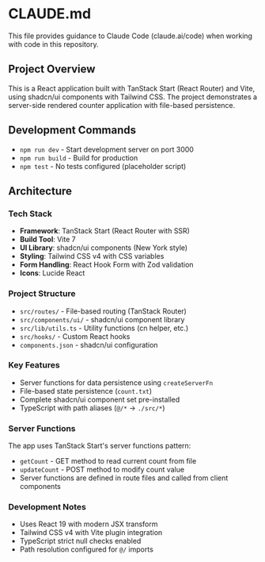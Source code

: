# CLAUDE.md

This file provides guidance to Claude Code (claude.ai/code) when working with code in this repository.

## Project Overview

This is a React application built with TanStack Start (React Router) and Vite, using shadcn/ui components with Tailwind CSS. The project demonstrates a server-side rendered counter application with file-based persistence.

## Development Commands

- `npm run dev` - Start development server on port 3000
- `npm run build` - Build for production
- `npm test` - No tests configured (placeholder script)

## Architecture

### Tech Stack
- **Framework**: TanStack Start (React Router with SSR)
- **Build Tool**: Vite 7
- **UI Library**: shadcn/ui components (New York style)
- **Styling**: Tailwind CSS v4 with CSS variables
- **Form Handling**: React Hook Form with Zod validation
- **Icons**: Lucide React

### Project Structure
- `src/routes/` - File-based routing (TanStack Router)
- `src/components/ui/` - shadcn/ui component library
- `src/lib/utils.ts` - Utility functions (cn helper, etc.)
- `src/hooks/` - Custom React hooks
- `components.json` - shadcn/ui configuration

### Key Features
- Server functions for data persistence using `createServerFn`
- File-based state persistence (`count.txt`)
- Complete shadcn/ui component set pre-installed
- TypeScript with path aliases (`@/*` → `./src/*`)

### Server Functions
The app uses TanStack Start's server functions pattern:
- `getCount` - GET method to read current count from file
- `updateCount` - POST method to modify count value
- Server functions are defined in route files and called from client components

### Development Notes
- Uses React 19 with modern JSX transform
- Tailwind CSS v4 with Vite plugin integration
- TypeScript strict null checks enabled
- Path resolution configured for `@/` imports